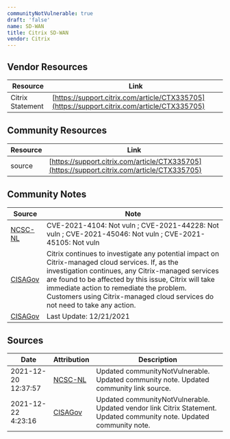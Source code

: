 ```yaml
---
communityNotVulnerable: true
draft: 'false'
name: SD-WAN
title: Citrix SD-WAN
vendor: Citrix
---
```


## Vendor Resources
| Resource | Link |
| --- | --- |
| Citrix Statement | [https://support.citrix.com/article/CTX335705](https://support.citrix.com/article/CTX335705) |

## Community Resources
| Resource | Link |
| --- | --- |
| source | [https://support.citrix.com/article/CTX335705](https://support.citrix.com/article/CTX335705) |

## Community Notes
| Source | Note |
| --- | --- |
| [NCSC-NL](https://github.com/NCSC-NL/log4shell/blob/main/software/README.md) | CVE-2021-4104: Not vuln ; CVE-2021-44228: Not vuln ; CVE-2021-45046: Not vuln ; CVE-2021-45105: Not vuln </ul> |
| [CISAGov](https://raw.githubusercontent.com/cisagov/log4j-affected-db/develop/README.md) | Citrix continues to investigate any potential impact on Citrix-managed cloud services. If, as the investigation continues, any Citrix-managed services are found to be affected by this issue, Citrix will take immediate action to remediate the problem. Customers using Citrix-managed cloud services do not need to take any action. |
| [CISAGov](https://raw.githubusercontent.com/cisagov/log4j-affected-db/develop/README.md) | Last Update: 12/21/2021 |

## Sources
| Date | Attribution | Description |
| --- | --- | --- |
| 2021-12-20 12:37:57 | [NCSC-NL](https://github.com/NCSC-NL/log4shell/blob/main/software/README.md) | Updated communityNotVulnerable. Updated community note. Updated community link source.  |
| 2021-12-22 4:23:16 | [CISAGov](https://raw.githubusercontent.com/cisagov/log4j-affected-db/develop/README.md) | Updated communityNotVulnerable. Updated vendor link Citrix Statement. Updated community note. Updated community note.  |
